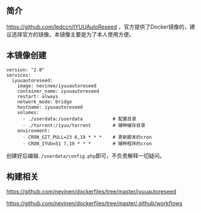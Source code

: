 ## 简介

https://github.com/ledccn/IYUUAutoReseed ，官方提供了Docker镜像的，建议选择官方的镜像。本镜像主要是为了本人使用方便。

## 本镜像创建

```
version: "2.0"
services:
  iyuuautoreseed:
    image: nevinee/iyuuautoreseed
    container_name: iyuuautoreseed
    restart: always
    network_mode: bridge
    hostname: iyuuautoreseed
    volumes:
      - ./userdata:/userdata           # 配置目录
      - ./torrent:/iyuu/torrent        # 辅种缓存目录
    environment:
      - CRON_GIT_PULL=23 6,19 * * *    # 更新脚本的cron
      - CRON_IYUU=51 7,19 * * *        # 辅种程序的cron
```

创建好后编辑`./userdata/config.php`即可，不负责解释一切疑问。

## 构建相关

https://github.com/nevinen/dockerfiles/tree/master/iyuuautoreseed

https://github.com/nevinen/dockerfiles/tree/master/.github/workflows